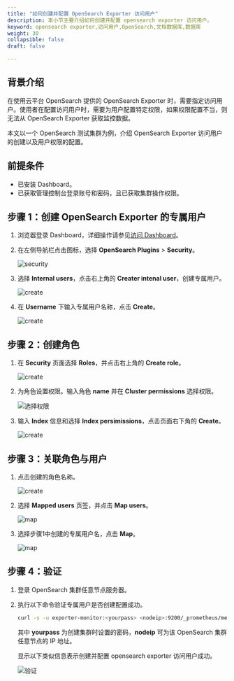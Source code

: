 ```yaml
---
title: "如何创建并配置 OpenSearch Exporter 访问用户"
description: 本小节主要介绍如何创建并配置 opensearch exporter 访问用户。 
keyword: opensearch exporter,访问用户,OpenSearch,文档数据库,数据库
weight: 30
collapsible: false
draft: false

---
```


## 背景介绍

在使用云平台 OpenSearch 提供的 OpenSearch Exporter 时，需要指定访问用户。使用者在配置访问用户时，需要为用户配置特定权限，如果权限配置不当，则无法从 OpenSearch Exporter 获取监控数据。

本文以一个 OpenSearch 测试集群为例，介绍 OpenSearch Exporter 访问用户的创建以及用户权限的配置。

## 前提条件

* 已安装 Dashboard。
* 已获取管理控制台登录账号和密码，且已获取集群操作权限。

## 步骤 1：创建 OpenSearch Exporter 的专属用户

1. 浏览器登录 Dashboard，详细操作请参见[访问 Dashboard](/bigdata/opensearch/os_manual/dashboard/dashboard_login/)。

2. 在左侧导航栏点击图标，选择 **OpenSearch Plugins** > **Security**。

   ![security](../../_images/exporter_01.png)

3. 选择 **Internal users**，点击右上角的 **Creater intenal user**，创建专属用户。

   ![create](../../_images/exporter_02.png)

4. 在 **Username** 下输入专属用户名称，点击 **Create**。

   ![create](../../_images/exporter_03.png)

## 步骤 2：创建角色

1. 在 **Security** 页面选择 **Roles**，并点击右上角的 **Create role**。

   ![create](../../_images/exporter_04.png)

2. 为角色设置权限。输入角色 **name** 并在 **Cluster permissions** 选择权限。

   ![选择权限](../../_images/exporter_05.png)

3. 输入 **Index** 信息和选择 **Index persimissions**，点击页面右下角的 **Create**。

   ![create](../../_images/exporter_06.png)

## 步骤 3：关联角色与用户

1. 点击创建的角色名称。

   ![create](../../_images/exporter_07.png)

2. 选择 **Mapped users** 页签，并点击 **Map users**。

   ![map](../../_images/exporter_08.png)

3. 选择步骤1中创建的专属用户名，点击 **Map**。

   ![map](../../_images/exporter_09.png)

## 步骤 4：验证

1. 登录 OpenSearch 集群任意节点服务器。

2. 执行以下命令验证专属用户是否创建配置成功。

   ```bash
   curl -s -u exporter-monitor:<yourpass> <nodeip>:9200/_prometheus/metrics
   ```

   其中 **yourpass** 为创建集群时设置的密码，**nodeip** 可为该 OpenSearch 集群任意节点的 IP 地址。

   显示以下类似信息表示创建并配置 opensearch exporter 访问用户成功。

   ![验证](../../_images/exporter_10.png)

